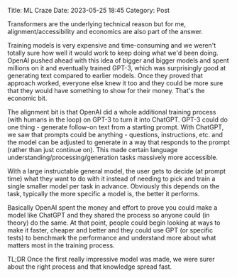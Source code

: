 Title: ML Craze
Date: 2023-05-25 18:45
Category: Post

Transformers are the underlying technical reason but for me, alignment/accessibility and economics are also part of the answer.

Training models is very expensive and time-consuming and we weren't totally sure how well it would work to keep doing what we'd been doing. OpenAI pushed ahead with this idea of bigger and bigger models and spent millions on it and eventually trained GPT-3, which was surprisingly good at generating text compared to earlier models. Once they proved that approach worked, everyone else knew it too and they could be more sure that they would have something to show for their money. That's the economic bit.

The alignment bit is that OpenAI did a whole additional training process (with humans in the loop) on GPT-3 to turn it into ChatGPT. GPT-3 could do one thing - generate follow-on text from a starting prompt. With ChatGPT, we saw that prompts could be anything - questions, instructions, etc. and the model can be adjusted to generate in a way that responds to the prompt (rather than just continue on). This made certain language understanding/processing/generation tasks massively more accessible.

With a large instructable general model, the user gets to decide (at prompt time) what they want to do with it instead of needing to pick and train a single smaller model per task in advance. Obviously this depends on the task, typically the more specific a model is, the better it performs.

Basically OpenAI spent the money and effort to prove you could make a model like ChatGPT and they shared the process so anyone could (in theory) do the same. At that point, people could begin looking at ways to make it faster, cheaper and better and they could use GPT (or specific tests) to benchmark the performance and understand more about what matters most in the training process.

TL;DR Once the first really impressive model was made, we were surer about the right process and that knowledge spread fast.